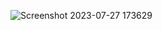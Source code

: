 ![Screenshot 2023-07-27 173629](https://github.com/samriddhasingh/RESTFrameworkTask/assets/59139917/e6b6bf61-5202-469a-a274-7d69b397d225)
